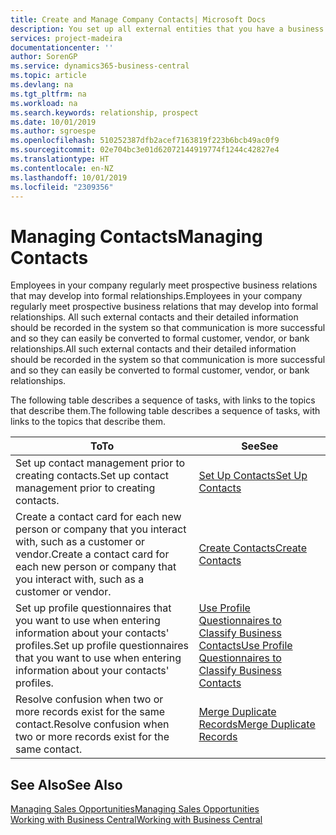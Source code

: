 ```yaml
---
title: Create and Manage Company Contacts| Microsoft Docs
description: You set up all external entities that you have a business relationship with (such as prospects, customers, vendors, and consultants) as contacts.
services: project-madeira
documentationcenter: ''
author: SorenGP
ms.service: dynamics365-business-central
ms.topic: article
ms.devlang: na
ms.tgt_pltfrm: na
ms.workload: na
ms.search.keywords: relationship, prospect
ms.date: 10/01/2019
ms.author: sgroespe
ms.openlocfilehash: 510252387dfb2acef7163819f223b6bcb49ac0f9
ms.sourcegitcommit: 02e704bc3e01d62072144919774f1244c42827e4
ms.translationtype: HT
ms.contentlocale: en-NZ
ms.lasthandoff: 10/01/2019
ms.locfileid: "2309356"
---
```

# <a name="managing-contacts"></a><span data-ttu-id="d59da-103">Managing Contacts</span><span class="sxs-lookup"><span data-stu-id="d59da-103">Managing Contacts</span></span>
<span data-ttu-id="d59da-104">Employees in your company regularly meet prospective business relations that may develop into formal relationships.</span><span class="sxs-lookup"><span data-stu-id="d59da-104">Employees in your company regularly meet prospective business relations that may develop into formal relationships.</span></span> <span data-ttu-id="d59da-105">All such external contacts and their detailed information should be recorded in the system so that communication is more successful and so they can easily be converted to formal customer, vendor, or bank relationships.</span><span class="sxs-lookup"><span data-stu-id="d59da-105">All such external contacts and their detailed information should be recorded in the system so that communication is more successful and so they can easily be converted to formal customer, vendor, or bank relationships.</span></span>

<span data-ttu-id="d59da-106">The following table describes a sequence of tasks, with links to the topics that describe them.</span><span class="sxs-lookup"><span data-stu-id="d59da-106">The following table describes a sequence of tasks, with links to the topics that describe them.</span></span>

| <span data-ttu-id="d59da-107">To</span><span class="sxs-lookup"><span data-stu-id="d59da-107">To</span></span> | <span data-ttu-id="d59da-108">See</span><span class="sxs-lookup"><span data-stu-id="d59da-108">See</span></span> |
| --- | --- |
| <span data-ttu-id="d59da-109">Set up contact management prior to creating contacts.</span><span class="sxs-lookup"><span data-stu-id="d59da-109">Set up contact management prior to creating contacts.</span></span> |[<span data-ttu-id="d59da-110">Set Up Contacts</span><span class="sxs-lookup"><span data-stu-id="d59da-110">Set Up Contacts</span></span>](marketing-setup-contacts.md) |
| <span data-ttu-id="d59da-111">Create a contact card for each new person or company that you interact with, such as a customer or vendor.</span><span class="sxs-lookup"><span data-stu-id="d59da-111">Create a contact card for each new person or company that you interact with, such as a customer or vendor.</span></span> |[<span data-ttu-id="d59da-112">Create Contacts</span><span class="sxs-lookup"><span data-stu-id="d59da-112">Create Contacts</span></span>](marketing-create-contact-companies.md) |
|<span data-ttu-id="d59da-113">Set up profile questionnaires that you want to use when entering information about your contacts' profiles.</span><span class="sxs-lookup"><span data-stu-id="d59da-113">Set up profile questionnaires that you want to use when entering information about your contacts' profiles.</span></span>|[<span data-ttu-id="d59da-114">Use Profile Questionnaires to Classify Business Contacts</span><span class="sxs-lookup"><span data-stu-id="d59da-114">Use Profile Questionnaires to Classify Business Contacts</span></span>](marketing-create-contact-profile-questionnaire.md)|
|<span data-ttu-id="d59da-115">Resolve confusion when two or more records exist for the same contact.</span><span class="sxs-lookup"><span data-stu-id="d59da-115">Resolve confusion when two or more records exist for the same contact.</span></span>|[<span data-ttu-id="d59da-116">Merge Duplicate Records</span><span class="sxs-lookup"><span data-stu-id="d59da-116">Merge Duplicate Records</span></span>](sales-how-merge-duplicate-records.md)|

## <a name="see-also"></a><span data-ttu-id="d59da-117">See Also</span><span class="sxs-lookup"><span data-stu-id="d59da-117">See Also</span></span>
[<span data-ttu-id="d59da-118">Managing Sales Opportunities</span><span class="sxs-lookup"><span data-stu-id="d59da-118">Managing Sales Opportunities</span></span>](marketing-manage-sales-opportunities.md)  
[<span data-ttu-id="d59da-119">Working with Business Central</span><span class="sxs-lookup"><span data-stu-id="d59da-119">Working with Business Central</span></span>](ui-work-product.md)  
